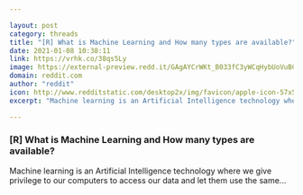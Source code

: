 ```yaml
---

layout: post
category: threads
title: "[R] What is Machine Learning and How many types are available?"
date: 2021-01-08 10:38:11
link: https://vrhk.co/38qs5Ly
image: https://external-preview.redd.it/GAgAYCrWKt_B033fC3yWCqHybUoVuBCKDIyZMM2cDjI.jpg?width=1200&height=628.272251309&auto=webp&crop=1200:628.272251309,smart&s=93030fddf987f9f0e7b200f4ea5034034fd49e74
domain: reddit.com
author: "reddit"
icon: http://www.redditstatic.com/desktop2x/img/favicon/apple-icon-57x57.png
excerpt: "Machine learning is an Artificial Intelligence technology where we give privilege to our computers to access our data and let them use the same..."

---
```


### [R] What is Machine Learning and How many types are available?

Machine learning is an Artificial Intelligence technology where we give privilege to our computers to access our data and let them use the same...